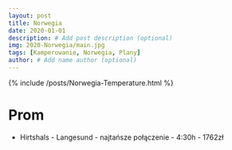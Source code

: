 ```yaml
---
layout: post
title: Norwegia 
date: 2020-01-01
description: # Add post description (optional)  
img: 2020-Norwegia/main.jpg
tags: [Kamperowanie, Norwegia, Plany]
author: # Add name author (optional)
--- 
```

 
{% include /posts/Norwegia-Temperature.html %}    

# Prom
- Hirtshals - Langesund - najtańsze połączenie - 4:30h - 1762zł